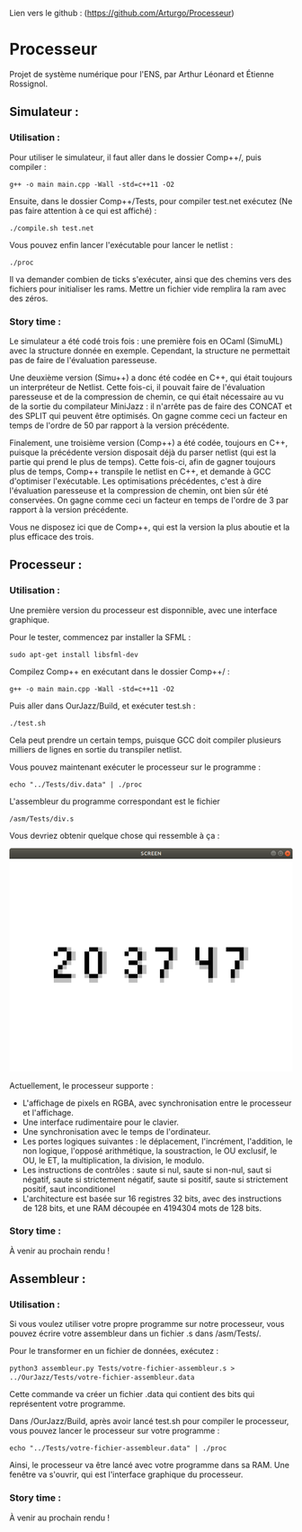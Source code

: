 Lien vers le github : (https://github.com/Arturgo/Processeur)

# Processeur
Projet de système numérique pour l'ENS, par Arthur Léonard et Étienne Rossignol.

## Simulateur :

### Utilisation :
Pour utiliser le simulateur, il faut aller dans le dossier Comp++/, puis compiler :
```shell
g++ -o main main.cpp -Wall -std=c++11 -O2
```

Ensuite, dans le dossier Comp++/Tests, pour compiler test.net exécutez (Ne pas faire attention à ce qui est affiché) :
```shell
./compile.sh test.net
```

Vous pouvez enfin lancer l'exécutable pour lancer le netlist :
```shell
./proc
```

Il va demander combien de ticks s'exécuter, ainsi que des chemins vers des fichiers pour initialiser les rams. Mettre un fichier vide remplira la ram avec des zéros.

### Story time :

Le simulateur a été codé trois fois : une première fois en OCaml (SimuML) avec la structure donnée en exemple. Cependant, la structure ne permettait pas de faire de l'évaluation paresseuse.

Une deuxième version (Simu++) a donc été codée en C++, qui était toujours un interpréteur de Netlist. Cette fois-ci, il pouvait faire de l'évaluation paresseuse et de la compression de chemin, ce qui était nécessaire au vu de la sortie du compilateur MiniJazz : il n'arrête pas de faire des CONCAT et des SPLIT qui peuvent être optimisés. On gagne comme ceci un facteur en temps de l'ordre de 50 par rapport à la version précédente.

Finalement, une troisième version (Comp++) a été codée, toujours en C++, puisque la précédente version disposait déjà du parser netlist (qui est la partie qui prend le plus de temps). Cette fois-ci, afin de gagner toujours plus de temps, Comp++ transpile le netlist en C++, et demande à GCC d'optimiser l'exécutable. Les optimisations précédentes, c'est à dire l'évaluation paresseuse et la compression de chemin, ont bien sûr été conservées. On gagne comme ceci un facteur en temps de l'ordre de 3 par rapport à la version précédente.

Vous ne disposez ici que de Comp++, qui est la version la plus aboutie et la plus efficace des trois.

## Processeur :

### Utilisation :

Une première version du processeur est disponnible, avec une interface graphique.

Pour le tester, commencez par installer la SFML :
```shell
sudo apt-get install libsfml-dev 
```

Compilez Comp++ en exécutant dans le dossier Comp++/ :
```shell
g++ -o main main.cpp -Wall -std=c++11 -O2
```

Puis aller dans OurJazz/Build, et exécuter test.sh :
```shell
./test.sh
```

Cela peut prendre un certain temps, puisque GCC doit compiler plusieurs milliers de lignes en sortie du transpiler netlist.

Vous pouvez maintenant exécuter le processeur sur le programme :
```shell
echo "../Tests/div.data" | ./proc 
```

L'assembleur du programme correspondant est le fichier 
```shell 
/asm/Tests/div.s
```

Vous devriez obtenir quelque chose qui ressemble à ça :

![Screenshot de la montre](https://raw.githubusercontent.com/Arturgo/Processeur/main/montre.png)

Actuellement, le processeur supporte :
 * L'affichage de pixels en RGBA, avec synchronisation entre le processeur et l'affichage.
 * Une interface rudimentaire pour le clavier.
 * Une synchronisation avec le temps de l'ordinateur.
 * Les portes logiques suivantes : le déplacement, l'incrément, l'addition, le non logique, l'opposé arithmétique, la soustraction, le OU exclusif, le OU, le ET, la multiplication, la division, le modulo.
 * Les instructions de contrôles : saute si nul, saute si non-nul, saut si négatif, saute si strictement négatif, saute si positif, saute si strictement positif, saut inconditionel
 * L'architecture est basée sur 16 registres 32 bits, avec des instructions de 128 bits, et une RAM découpée en 4194304 mots de 128 bits.

### Story time :

À venir au prochain rendu !

## Assembleur :

### Utilisation :
Si vous voulez utiliser votre propre programme sur notre processeur, vous pouvez écrire votre assembleur dans un fichier .s dans /asm/Tests/.

Pour le transformer en un fichier de données, exécutez :
```shell
python3 assembleur.py Tests/votre-fichier-assembleur.s > ../OurJazz/Tests/votre-fichier-assembleur.data
```

Cette commande va créer un fichier .data qui contient des bits qui représentent votre programme.

Dans /OurJazz/Build, après avoir lancé test.sh pour compiler le processeur, vous pouvez lancer le processeur sur votre programme :
```shell
echo "../Tests/votre-fichier-assembleur.data" | ./proc
```

Ainsi, le processeur va être lancé avec votre programme dans sa RAM.
Une fenêtre va s'ouvrir, qui est l'interface graphique du processeur.

### Story time :

À venir au prochain rendu !

